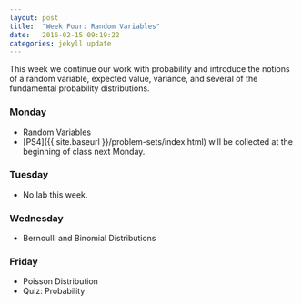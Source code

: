 ```yaml
---
layout: post
title:  "Week Four: Random Variables"
date:   2016-02-15 09:19:22
categories: jekyll update
---
```


This week we continue our work with probability and introduce the notions 
of a random variable, expected value, variance, and several of
the fundamental probability distributions.

### Monday
- Random Variables
- [PS4]({{ site.baseurl }}/problem-sets/index.html) will be collected at the beginning of class next Monday.

### Tuesday
- No lab this week.

### Wednesday
- Bernoulli and Binomial Distributions

### Friday
- Poisson Distribution
- Quiz: Probability

